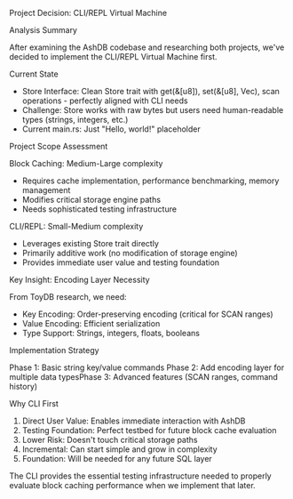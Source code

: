  Project Decision: CLI/REPL Virtual Machine

  Analysis Summary

  After examining the AshDB codebase and researching both projects, we've decided to implement the CLI/REPL Virtual Machine first.

  Current State

  - Store Interface: Clean Store trait with get(&[u8]), set(&[u8], Vec<u8>), scan operations - perfectly aligned with CLI needs
  - Challenge: Store works with raw bytes but users need human-readable types (strings, integers, etc.)
  - Current main.rs: Just "Hello, world!" placeholder

  Project Scope Assessment

  Block Caching: Medium-Large complexity
  - Requires cache implementation, performance benchmarking, memory management
  - Modifies critical storage engine paths
  - Needs sophisticated testing infrastructure

  CLI/REPL: Small-Medium complexity
  - Leverages existing Store trait directly
  - Primarily additive work (no modification of storage engine)
  - Provides immediate user value and testing foundation

  Key Insight: Encoding Layer Necessity

  From ToyDB research, we need:
  - Key Encoding: Order-preserving encoding (critical for SCAN ranges)
  - Value Encoding: Efficient serialization
  - Type Support: Strings, integers, floats, booleans

  Implementation Strategy

  Phase 1: Basic string key/value commands
  Phase 2: Add encoding layer for multiple data typesPhase 3: Advanced features (SCAN ranges, command history)

  Why CLI First

  1. Direct User Value: Enables immediate interaction with AshDB
  2. Testing Foundation: Perfect testbed for future block cache evaluation
  3. Lower Risk: Doesn't touch critical storage paths
  4. Incremental: Can start simple and grow in complexity
  5. Foundation: Will be needed for any future SQL layer

  The CLI provides the essential testing infrastructure needed to properly evaluate block caching performance when we implement that later.

